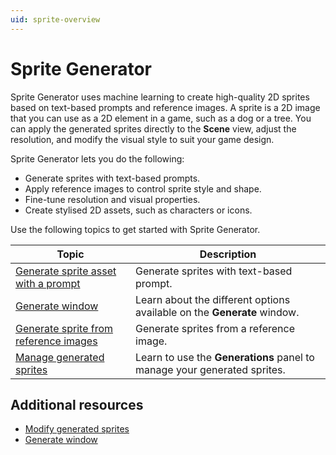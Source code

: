 ```yaml
---
uid: sprite-overview
---
```


# Sprite Generator

Sprite Generator uses machine learning to create high-quality 2D sprites based on text-based prompts and reference images. A sprite is a 2D image that you can use as a 2D element in a game, such as a dog or a tree. You can apply the generated sprites directly to the **Scene** view, adjust the resolution, and modify the visual style to suit your game design.

Sprite Generator lets you do the following: 

* Generate sprites with text-based prompts.
* Apply reference images to control sprite style and shape.
* Fine-tune resolution and visual properties.
* Create stylised 2D assets, such as characters or icons.

Use the following topics to get started with Sprite Generator.

| Topic | Description |
| ----- | ----------- |
| [Generate sprite asset with a prompt](xref:generate-sprite) | Generate sprites with text-based prompt. |
| [Generate window](xref:generate-window-sprite) | Learn about the different options available on the **Generate** window. |
| [Generate sprite from reference images](xref:reference-sprite) | Generate sprites from a reference image. |
| [Manage generated sprites](xref:manage-sprite) | Learn to use the **Generations** panel to manage your generated sprites. |

## Additional resources

* [Modify generated sprites](xref:modify-sprite)
* [Generate window](xref:generate-window-sprite)
